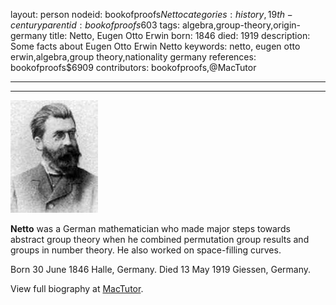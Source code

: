 layout: person
nodeid: bookofproofs$Netto
categories: history,19th-century
parentid: bookofproofs$603
tags: algebra,group-theory,origin-germany
title: Netto, Eugen Otto Erwin
born: 1846
died: 1919
description: Some facts about Eugen Otto Erwin Netto
keywords: netto, eugen otto erwin,algebra,group theory,nationality germany
references: bookofproofs$6909
contributors: bookofproofs,@MacTutor

---


---

![Netto.jpg](https://github.com/bookofproofs/bookofproofs.github.io/blob/main/_sources/_assets/images/portraits/Netto.jpg?raw=true)

**Netto** was a German mathematician who made major steps towards abstract group theory when he combined permutation group results and groups in number theory. He also worked on space-filling curves.

Born 30 June 1846 Halle, Germany. Died 13 May 1919 Giessen, Germany.


View full biography at [MacTutor](https://mathshistory.st-andrews.ac.uk/Biographies/Netto/).